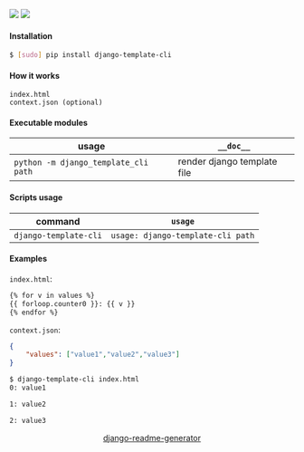 <!--
https://pypi.org/project/readme-generator/
https://pypi.org/project/python-readme-generator/
https://pypi.org/project/django-readme-generator/
-->

[![](https://img.shields.io/badge/OS-Unix-blue.svg?longCache=True)]()
[![](https://img.shields.io/pypi/pyversions/django-template-cli.svg?longCache=True)](https://pypi.org/project/django-template-cli/)

#### Installation
```bash
$ [sudo] pip install django-template-cli
```

#### How it works
```
index.html
context.json (optional)
```

#### Executable modules
usage|`__doc__`
-|-
`python -m django_template_cli path` |render django template file

#### Scripts usage
command|`usage`
-|-
`django-template-cli` |`usage: django-template-cli path`

#### Examples
`index.html`:
```html
{% for v in values %}
{{ forloop.counter0 }}: {{ v }}
{% endfor %}
```

`context.json`:
```json
{
    "values": ["value1","value2","value3"]
}
```

```bash
$ django-template-cli index.html
0: value1

1: value2

2: value3
```

<p align="center">
    <a href="https://pypi.org/project/django-readme-generator/">django-readme-generator</a>
</p>